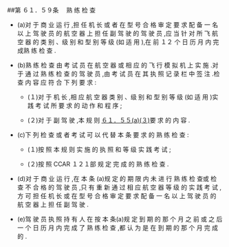 ##第 ６１．５９条 　熟 练 检 查

- (a)对 于 商 业 运 行 ,担 任 机 长 或 者 在 型 号 合 格 审 定 要 求 配 备 一 名 以 上 驾 驶 员 的 航 空 器 上 担 任 副 驾 驶 的 驾 驶 员 ,应 当 针 对 所 飞 航空 器 的 类 别 、级 别 和 型 别 等 级 (如 适 用 ),在 前 １２ 个 日 历 月 内 完 成熟 练 检 查 .

- (b)熟 练 检 查 由 考 试 员 在 航 空 器 或 相 应 的 飞 行 模 拟 机 上 实 施 .对 于 通 过 熟 练 检 查 的 驾 驶 员 ,由 考 试 员 在 其 执 照 记 录 栏 中 签 注 .检 查 内 容 应 符 合 下 列 要 求 :

  + (１)对 于 机 长 ,相 应 航 空 器 类 别 、级 别 和 型 别 等 级 (如 适 用 )实 践 考 试 所 要 求 的 动 作 和 程 序 ;

  + (２)对 于 副 驾 驶 ,本 规 则 [６１．５５(a)(３)](CCAR.61.55.MD)要 求 的 内 容 .

- (c)下 列 检 查 或 者 考 试 可 以 代 替 本 条 要 求 的 熟 练 检 查 : 

  + (１)按 照 本 规 则 实 施 的 执 照 和 等 级 实 践 考 试 ;

  + (２)按 照 CCAR １２１部 规 定 完 成 的 熟 练 检 查 .

- (d)对 于 商 业 运 行 ,在 本 条 (a)规 定 的 期 限 内 未 进 行 熟 练 检 查或 检 查 不 合 格 的 驾 驶 员 ,只 有 重 新 通 过 相 应 航 空 器 等 级 的 实 践 考 试 ,方 可 担 任 机 长 或 在 型 号 合 格 审 定 要 求 配 备 一 名 以 上 驾 驶 员 的 航 空 器 上 担 任 副 驾 驶 .

- (e)驾 驶 员 执 照 持 有 人 在 按 本 条(a)规 定 到 期 的 那 个 月 之 前 或 之 后 一 个 日 历 月 内 完 成 了 熟 练 检 查 ,都 认 为 是 在 到 期 的 那 个 月 完 成 的 .
